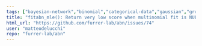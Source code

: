 ```yaml
---
tags: ["bayesian-network","binomial","categorical-data","gaussian","grouped-datasets","mixed-effects","multinomial","multivariate","poisson","structure-learning"]
title: "fitabn_mle(): Return very low score when multinomial fit is NULL"
html_url: "https://github.com/furrer-lab/abn/issues/74"
user: "matteodelucchi"
repo: "furrer-lab/abn"
---
```


